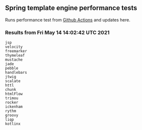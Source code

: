 
## Spring template engine performance tests

Runs performance test from [Github Actions](https://github.com/ozkanpakdil/spring-comparing-template-engines/actions) and updates here.

### Results from Fri May 14 14:02:42 UTC 2021

```
jsp 
velocity 
freemarker 
thymeleaf 
mustache 
jade 
pebble 
handlebars 
jtwig 
scalate 
httl 
chunk 
htmlFlow 
trimou 
rocker 
ickenham 
rythm 
groovy 
liqp 
kotlinx 
```

